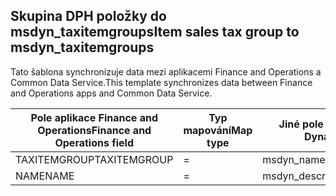 ## <a name="item-sales-tax-group-to-msdyn_taxitemgroups"></a><span data-ttu-id="ad99a-101">Skupina DPH položky do msdyn_taxitemgroups</span><span class="sxs-lookup"><span data-stu-id="ad99a-101">Item sales tax group to msdyn_taxitemgroups</span></span>

<span data-ttu-id="ad99a-102">Tato šablona synchronizuje data mezi aplikacemi Finance and Operations a Common Data Service.</span><span class="sxs-lookup"><span data-stu-id="ad99a-102">This template synchronizes data between Finance and Operations apps and Common Data Service.</span></span>

<span data-ttu-id="ad99a-103">Pole aplikace Finance and Operations</span><span class="sxs-lookup"><span data-stu-id="ad99a-103">Finance and Operations field</span></span> | <span data-ttu-id="ad99a-104">Typ mapování</span><span class="sxs-lookup"><span data-stu-id="ad99a-104">Map type</span></span> | <span data-ttu-id="ad99a-105">Jiné pole Dynamics 365</span><span class="sxs-lookup"><span data-stu-id="ad99a-105">Other Dynamics 365 field</span></span> | <span data-ttu-id="ad99a-106">Výchozí hodnota</span><span class="sxs-lookup"><span data-stu-id="ad99a-106">Default value</span></span>
---|---|---|---
<span data-ttu-id="ad99a-107">TAXITEMGROUP</span><span class="sxs-lookup"><span data-stu-id="ad99a-107">TAXITEMGROUP</span></span> | = | <span data-ttu-id="ad99a-108">msdyn_name</span><span class="sxs-lookup"><span data-stu-id="ad99a-108">msdyn_name</span></span> | 
<span data-ttu-id="ad99a-109">NAME</span><span class="sxs-lookup"><span data-stu-id="ad99a-109">NAME</span></span> | = | <span data-ttu-id="ad99a-110">msdyn_description</span><span class="sxs-lookup"><span data-stu-id="ad99a-110">msdyn_description</span></span> | 
